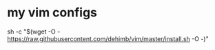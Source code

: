 
# my vim configs

sh -c "$(wget -O - https://raw.githubusercontent.com/dehimb/vim/master/install.sh -O -)"
